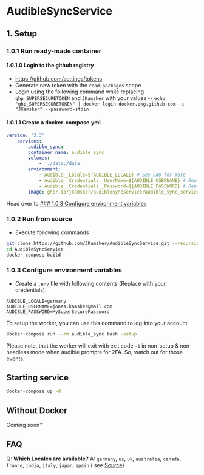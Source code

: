 # AudibleSyncService

## 1. Setup


### 1.0.1 Run ready-made container

#### 1.0.1.0 Login to the github registry
- https://github.com/settings/tokens
- Generate new token with the ``read:packages`` scope
- Login using the following command while replacing ``ghp_SUPERSECURETOKEN`` and ``JKamsker`` with your values
-- ``echo "ghp_SUPERSECURETOKEN" | docker login docker.pkg.github.com -u "JKamsker" --password-stdin``

#### 1.0.1.1 Create a docker-compose.yml
````yaml
version: '3.3'
	services:
		audible_sync:
		container_name: audible_sync
		volumes:
			- './data:/data'
		environment:
			- Audible__Locale=${AUDIBLE_LOCALE} # See FAQ for more
			- Audible__Credentials__UserName=${AUDIBLE_USERNAME} # Replace with your username or use .env
			- Audible__Credentials__Password=${AUDIBLE_PASSWORD} # Replace with your password or use .env
		image: ghcr.io/jkamsker/audiblesyncservice/audible_sync_service:latest
````

Head over to [### 1.0.3 Configure environment variables](#103-configure-environment-variables)



### 1.0.2 Run from source

- Execute following commands
```bash
git clone https://github.com/JKamsker/AudibleSyncService.git --recursive
cd AudibleSyncService
docker-compose build
```


### 1.0.3 Configure environment variables

- Create a ``.env`` file with following contents (Replace with your credentials): 
```text
AUDIBLE_LOCALE=germany
AUDIBLE_USERNAME=jonas.kamsker@mail.com
AUDIBLE_PASSWORD=MySuperSecurePassword
```

To setup the worker, you can use this command to log into your account
```bash
docker-compose run --rm audible_sync bash -setup
```

Please note, that the worker will exit with exit code ``-1`` in non-setup & non-headless mode when audible prompts for 2FA. So, watch out for those events.

## Starting service
```bash
docker-compose up -d
```



## Without Docker
Coming soon™


## FAQ
Q: **Which Locales are available?**
A: ``germany``, ``us``, ``uk``, ``australia``, ``canada``, ``france``,  ``india``, ``italy``, ``japan``, ``spain`` ( see [Source](https://github.com/JKamsker/AudibleApi/blob/dbb51c6183db831c2c1b518d613978df6e7d4061/AudibleApi/Localization.cs#L20)) 
